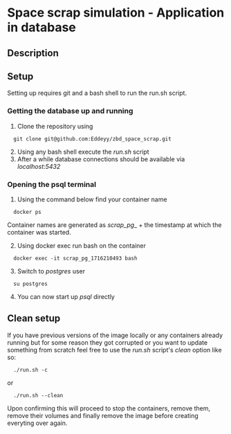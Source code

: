 # Space scrap simulation - Application in database

## Description

## Setup
Setting up requires git and a bash shell to run the run.sh script.
### Getting the database up and running
1. Clone the repository using
```
  git clone git@github.com:Eddeyy/zbd_space_scrap.git
```
2. Using any bash shell execute the _run.sh_ script
3. After a while database connections should be available via _localhost:5432_

### Opening the psql terminal
1. Using the command below find your container name
```
  docker ps
```
Container names are generated as _scrap_pg__ + the timestamp at which the container was started.

2. Using docker exec run bash on the container
```
  docker exec -it scrap_pg_1716210493 bash
```
3. Switch to _postgres_ user
```
  su postgres
```
4. You can now start up _psql_ directly

## Clean setup
If you have previous versions of the image locally or any containers already running but for some reason they got corrupted or you want to update something from scratch feel free to use the _run.sh_ script's _clean_ option like so:
```
  ./run.sh -c
```
or
```
  ./run.sh --clean
```
Upon confirming this will proceed to stop the containers, remove them, remove their volumes and finally remove the image before creating everyting over again.